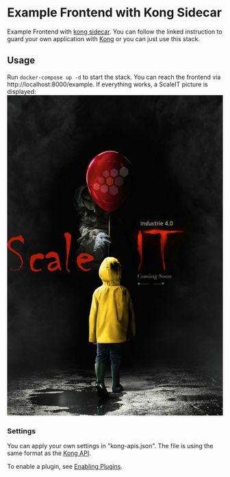 # Example Frontend with Kong Sidecar
Example Frontend with [kong sidecar](https://github.com/ScaleIT-Org/kong-sidecar). You can follow the linked instruction to guard your own application with [Kong](https://getkong.org) or you can just use this stack.

## Usage
Run `docker-compose up -d` to start the stack. You can reach the frontend via http://localhost:8000/example. If everything works, a ScaleIT picture is displayed:
![ScaleIT](html/scaleIt.jpg)

### Settings
You can apply your own settings in "kong-apis.json". The file is using the same format as the [Kong API](https://getkong.org/docs/0.12.x/admin-api/#add-api).

To enable a plugin, see [Enabling Plugins](https://getkong.org/docs/0.12.x/getting-started/enabling-plugins/).